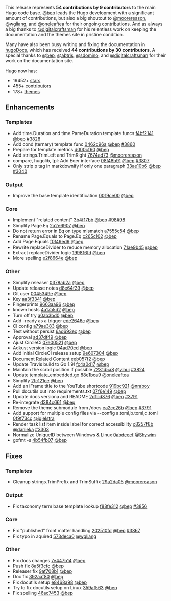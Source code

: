 
This release represents **54 contributions by 9 contributors** to the main Hugo code base.
[@bep](https://github.com/bep) leads the Hugo development with a significant amount of contributions, but also a big shoutout to [@moorereason](https://github.com/moorereason), [@wgliang](https://github.com/wgliang), and [@oneleaftea](https://github.com/oneleaftea) for their ongoing contributions.
And as always a big thanks to [@digitalcraftsman](https://github.com/digitalcraftsman) for his relentless work on keeping the documentation and the themes site in pristine condition.

Many have also been busy writing and fixing the documentation in [hugoDocs](https://github.com/gohugoio/hugoDocs), 
which has received **44 contributions by 30 contributors**. A special thanks to [@bep](https://github.com/bep), [@abtris](https://github.com/abtris), [@sdomino](https://github.com/sdomino), and [@digitalcraftsman](https://github.com/digitalcraftsman) for their work on the documentation site.


Hugo now has:

* 19452+ [stars](https://github.com/gohugoio/hugo/stargazers)
* 455+ [contributors](https://github.com/gohugoio/hugo/graphs/contributors)
* 178+ [themes](http://themes.gohugo.io/)

## Enhancements

### Templates

* Add time.Duration and time.ParseDuration template funcs [f4bf2141](https://github.com/gohugoio/hugo/commit/f4bf214137ebd24a0d12f16d3a98d9038e6eabd3) [@bep](https://github.com/bep) [#3828](https://github.com/gohugoio/hugo/issues/3828)
* Add cond (ternary) template func [0462c96a](https://github.com/gohugoio/hugo/commit/0462c96a5a9da3e8adc78d96acd39575a8b46c40) [@bep](https://github.com/bep) [#3860](https://github.com/gohugoio/hugo/issues/3860)
* Prepare for template metrics [d000cf60](https://github.com/gohugoio/hugo/commit/d000cf605091c6999b72d6c632752289bc680223) [@bep](https://github.com/bep) 
* Add strings.TrimLeft and TrimRight [7674ad73](https://github.com/gohugoio/hugo/commit/7674ad73825c61eecc4003475fe0577f225fe579) [@moorereason](https://github.com/moorereason) 
* compare, hugolib, tpl: Add Eqer interface [08f48b91](https://github.com/gohugoio/hugo/commit/08f48b91d68d3002b887ddf737456ff0cc4e786d) [@bep](https://github.com/bep) [#3807](https://github.com/gohugoio/hugo/issues/3807)
* Only strip p tag in markdownify if only one paragraph [33ae10b6](https://github.com/gohugoio/hugo/commit/33ae10b6ade67cd9618970121d7de5fd2ce7d781) [@bep](https://github.com/bep) [#3040](https://github.com/gohugoio/hugo/issues/3040)

### Output

* Improve the base template identification [0019ce00](https://github.com/gohugoio/hugo/commit/0019ce002449d671a20a69406da37b10977f9493) [@bep](https://github.com/bep) 

### Core

* Implement "related content" [3b4f17bb](https://github.com/gohugoio/hugo/commit/3b4f17bbc9ff789faa581ac278ad109d1ac5b816) [@bep](https://github.com/bep) [#98](https://github.com/gohugoio/hugo/issues/98)[#98](https://github.com/gohugoio/hugo/issues/98)
* Simplify Page.Eq [2a2e6907](https://github.com/gohugoio/hugo/commit/2a2e690707bcce8e3a157113356ebca572bc1be6) [@bep](https://github.com/bep) 
* Do not return error in Eq on type mismatch [a7555c54](https://github.com/gohugoio/hugo/commit/a7555c54310612a746d34361a2d58f62207349bb) [@bep](https://github.com/bep) 
* Rename Page.Equals to Page.Eq [c265c102](https://github.com/gohugoio/hugo/commit/c265c102ae0705011bca6999e5b1c14fb00fa859) [@bep](https://github.com/bep) 
* Add Page.Equals [f0f49ed9](https://github.com/gohugoio/hugo/commit/f0f49ed9b0c9b4545a45c95d56340fcbf4aafbef) [@bep](https://github.com/bep) 
* Rewrite replaceDivider to reduce memory allocation [71ae9b45](https://github.com/gohugoio/hugo/commit/71ae9b4533083be185c5314c9c5b273cc3bd07bd) [@bep](https://github.com/bep) 
* Extract replaceDivider logic [199816fd](https://github.com/gohugoio/hugo/commit/199816fddd6f16b4a3e9a737530c7738f0da1b24) [@bep](https://github.com/bep) 
* More spelling [e2f8664e](https://github.com/gohugoio/hugo/commit/e2f8664ef4278e14ce1e21376804321fa013f570) [@bep](https://github.com/bep) 

### Other

* Simplify releaser [0378ab2a](https://github.com/gohugoio/hugo/commit/0378ab2a13f9efe792705d39fa49ba505333ac94) [@bep](https://github.com/bep) 
* Update release notes [d8e64f39](https://github.com/gohugoio/hugo/commit/d8e64f393274fd5e9a9e59d4aa14bcf385a362ee) [@bep](https://github.com/bep) 
* Git user [0045349e](https://github.com/gohugoio/hugo/commit/0045349eb28a1677f70e701cd99b0f17a5a4917e) [@bep](https://github.com/bep) 
* Key [aa3f3341](https://github.com/gohugoio/hugo/commit/aa3f3341d97e4df98cb6b0400892cc397357ed04) [@bep](https://github.com/bep) 
* Fingerprints [9663aa96](https://github.com/gohugoio/hugo/commit/9663aa9611a183374ea376b1ce0a11f6679eb8a9) [@bep](https://github.com/bep) 
* known hosts [4a17a5d2](https://github.com/gohugoio/hugo/commit/4a17a5d2edea16729b9faaa88e5bd72a6fb9bd7b) [@bep](https://github.com/bep) 
* Turn off try [a0ab3bd0](https://github.com/gohugoio/hugo/commit/a0ab3bd02699de25ff23578bd71f6ec343c572f8) [@bep](https://github.com/bep) 
* Add -ready as a trigger [ede2646c](https://github.com/gohugoio/hugo/commit/ede2646ceff5c4dc72e06fe6e559f941d3e8f71c) [@bep](https://github.com/bep) 
* CI config [a79ae383](https://github.com/gohugoio/hugo/commit/a79ae383db2755f3ca0bb39a5674a182ff477ab5) [@bep](https://github.com/bep) 
* Test without persist [6ad693ec](https://github.com/gohugoio/hugo/commit/6ad693ece7b9cb61b3e6676239fee699c4768142) [@bep](https://github.com/bep) 
* Approval [ad37df49](https://github.com/gohugoio/hugo/commit/ad37df4927228c672f8cad67d0e62b1d84e2547e) [@bep](https://github.com/bep) 
* Ajust CircleCi [07e00521](https://github.com/gohugoio/hugo/commit/07e005211ed89373067791cb3669c460c716dab0) [@bep](https://github.com/bep) 
* Adkust version logic [94ad70cd](https://github.com/gohugoio/hugo/commit/94ad70cd5774119517198ad5938d5606f19e2522) [@bep](https://github.com/bep) 
* Add initial CircleCI release setup [9e607304](https://github.com/gohugoio/hugo/commit/9e607304debddb56c5ba8235789412af752ed706) [@bep](https://github.com/bep) 
* Document Related Content [eeb057f2](https://github.com/gohugoio/hugo/commit/eeb057f2225f7b8060669223770f2bdac61e5a85) [@bep](https://github.com/bep) 
* Update Travis build to Go 1.9! [fc4a0d17](https://github.com/gohugoio/hugo/commit/fc4a0d1704d2cd52fd52e84704f28b5024304548) [@bep](https://github.com/bep) 
* Maintain the scroll position if possible [7231d5a8](https://github.com/gohugoio/hugo/commit/7231d5a829f8d97336a2120afde1260db6ee6541) [@yihui](https://github.com/yihui) [#3824](https://github.com/gohugoio/hugo/issues/3824)
* Update template_embedded.go [88e1bca9](https://github.com/gohugoio/hugo/commit/88e1bca92c9df7e6c8b0bdf5a830a58e5ecd8e09) [@oneleaftea](https://github.com/oneleaftea) 
* Simplify [2fc121ce](https://github.com/gohugoio/hugo/commit/2fc121ce2308b090ab67cbeb3039c53f5eedaa64) [@bep](https://github.com/bep) 
* Add an iFrame title to the YouTube shortcode [919bc921](https://github.com/gohugoio/hugo/commit/919bc9210a69c801c7304c0b529df93d1dca27aa) [@nraboy](https://github.com/nraboy) 
* Pull docutils out into requirements.txt [07f6e149](https://github.com/gohugoio/hugo/commit/07f6e1499c8e58f9bff0b0e802f44433abdc249b) [@bep](https://github.com/bep) 
* Update docs versiona and README [2d1bd876](https://github.com/gohugoio/hugo/commit/2d1bd876cdeaec61b92c5b4c905fd442d39f380a) [@bep](https://github.com/bep) [#3791](https://github.com/gohugoio/hugo/issues/3791)
* Re-integrate [d384c661](https://github.com/gohugoio/hugo/commit/d384c661fef16fcfb5551db4cc1a2e60fb7cbed2) [@bep](https://github.com/bep) 
* Remove the theme submodule from /docs [ea2cc26b](https://github.com/gohugoio/hugo/commit/ea2cc26b390476f1c605405604f8c92afd09b6ee) [@bep](https://github.com/bep) [#3791](https://github.com/gohugoio/hugo/issues/3791)
* Add support for multiple config files via --config a.toml,b.toml,c.toml [0f9f73cc](https://github.com/gohugoio/hugo/commit/0f9f73cce5c3f1f05be20bcf1d23b2332623d7f9) [@jgielstra](https://github.com/jgielstra) 
* Render task list item inside label for correct accessibility [c8257f8b](https://github.com/gohugoio/hugo/commit/c8257f8b726478ca70dc8984cdcc17b31e4bdc0c) [@danieka](https://github.com/danieka) [#3303](https://github.com/gohugoio/hugo/issues/3303)
* Normalize UniqueID between Windows & Linux [0abdeeef](https://github.com/gohugoio/hugo/commit/0abdeeef6740a3cbba0db95374853d040f2022b8) [@Shywim](https://github.com/Shywim) 
* gofmt -s [4b54fb07](https://github.com/gohugoio/hugo/commit/4b54fb07018d5ed66ef82b6a53462e1b15c85d86) [@bep](https://github.com/bep) 

## Fixes

### Templates

* Cleanup strings.TrimPrefix and TrimSuffix [29a2da05](https://github.com/gohugoio/hugo/commit/29a2da0593b081cdd61b93c6328af2c9ea4eb20f) [@moorereason](https://github.com/moorereason) 

### Output

* Fix taxonomy term base template lookup [f88fe312](https://github.com/gohugoio/hugo/commit/f88fe312cb35f7de1615c095edd2f898303dd23b) [@bep](https://github.com/bep) [#3856](https://github.com/gohugoio/hugo/issues/3856)

### Core

* Fix "published" front matter handling [202510fd](https://github.com/gohugoio/hugo/commit/202510fdc92d52a20baeaa7edb1091f6882bd95f) [@bep](https://github.com/bep) [#3867](https://github.com/gohugoio/hugo/issues/3867)
* Fix typo in aquired [573deca0](https://github.com/gohugoio/hugo/commit/573deca089485dd4230520ef4279c89b8a363cb2) [@wgliang](https://github.com/wgliang) 

### Other

* Fix docs changes [7e447b14](https://github.com/gohugoio/hugo/commit/7e447b142e4fcbf691f41254a83130e4cb08d566) [@bep](https://github.com/bep) 
* Push fix [8a5f3cfc](https://github.com/gohugoio/hugo/commit/8a5f3cfc38356f669238864b77e5510dee1e133c) [@bep](https://github.com/bep) 
* Releaser fix [9af708b1](https://github.com/gohugoio/hugo/commit/9af708b1cc2b31f8aa98ed6040573e224ab5e4c2) [@bep](https://github.com/bep) 
* Doc fix [392aaf80](https://github.com/gohugoio/hugo/commit/392aaf800e60a4857e5e16774a8551e47db54741) [@bep](https://github.com/bep) 
* Fix docutils setup [e8468a98](https://github.com/gohugoio/hugo/commit/e8468a985261a8cf874c118117ebdfaa8a077af6) [@bep](https://github.com/bep) 
* Try to fix docutils setup on Linux [359af563](https://github.com/gohugoio/hugo/commit/359af563a1133046c6b96934cc8589021b25bbb6) [@bep](https://github.com/bep) 
* Fix spelling [46ac7453](https://github.com/gohugoio/hugo/commit/46ac7453743f0bd889d0be3505bde2521f9f0336) [@bep](https://github.com/bep) 





